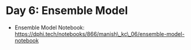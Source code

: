# Day 6: Ensemble Model

* Ensemble Model Notebook: https://dphi.tech/notebooks/866/manish\_kc\_06/ensemble-model-notebook
